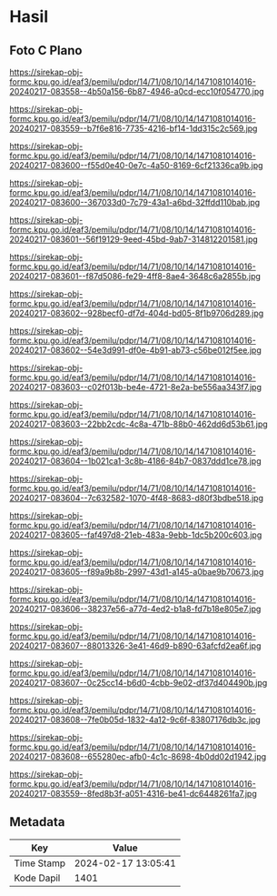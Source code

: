 # Hasil

## Foto C Plano

https://sirekap-obj-formc.kpu.go.id/eaf3/pemilu/pdpr/14/71/08/10/14/1471081014016-20240217-083558--4b50a156-6b87-4946-a0cd-ecc10f054770.jpg

https://sirekap-obj-formc.kpu.go.id/eaf3/pemilu/pdpr/14/71/08/10/14/1471081014016-20240217-083559--b7f6e816-7735-4216-bf14-1dd315c2c569.jpg

https://sirekap-obj-formc.kpu.go.id/eaf3/pemilu/pdpr/14/71/08/10/14/1471081014016-20240217-083600--f55d0e40-0e7c-4a50-8169-6cf21336ca9b.jpg

https://sirekap-obj-formc.kpu.go.id/eaf3/pemilu/pdpr/14/71/08/10/14/1471081014016-20240217-083600--367033d0-7c79-43a1-a6bd-32ffdd110bab.jpg

https://sirekap-obj-formc.kpu.go.id/eaf3/pemilu/pdpr/14/71/08/10/14/1471081014016-20240217-083601--56f19129-9eed-45bd-9ab7-314812201581.jpg

https://sirekap-obj-formc.kpu.go.id/eaf3/pemilu/pdpr/14/71/08/10/14/1471081014016-20240217-083601--f87d5086-fe29-4ff8-8ae4-3648c6a2855b.jpg

https://sirekap-obj-formc.kpu.go.id/eaf3/pemilu/pdpr/14/71/08/10/14/1471081014016-20240217-083602--928becf0-df7d-404d-bd05-8f1b9706d289.jpg

https://sirekap-obj-formc.kpu.go.id/eaf3/pemilu/pdpr/14/71/08/10/14/1471081014016-20240217-083602--54e3d991-df0e-4b91-ab73-c56be012f5ee.jpg

https://sirekap-obj-formc.kpu.go.id/eaf3/pemilu/pdpr/14/71/08/10/14/1471081014016-20240217-083603--c02f013b-be4e-4721-8e2a-be556aa343f7.jpg

https://sirekap-obj-formc.kpu.go.id/eaf3/pemilu/pdpr/14/71/08/10/14/1471081014016-20240217-083603--22bb2cdc-4c8a-471b-88b0-462dd6d53b61.jpg

https://sirekap-obj-formc.kpu.go.id/eaf3/pemilu/pdpr/14/71/08/10/14/1471081014016-20240217-083604--1b021ca1-3c8b-4186-84b7-0837ddd1ce78.jpg

https://sirekap-obj-formc.kpu.go.id/eaf3/pemilu/pdpr/14/71/08/10/14/1471081014016-20240217-083604--7c632582-1070-4f48-8683-d80f3bdbe518.jpg

https://sirekap-obj-formc.kpu.go.id/eaf3/pemilu/pdpr/14/71/08/10/14/1471081014016-20240217-083605--faf497d8-21eb-483a-9ebb-1dc5b200c603.jpg

https://sirekap-obj-formc.kpu.go.id/eaf3/pemilu/pdpr/14/71/08/10/14/1471081014016-20240217-083605--f89a9b8b-2997-43d1-a145-a0bae9b70673.jpg

https://sirekap-obj-formc.kpu.go.id/eaf3/pemilu/pdpr/14/71/08/10/14/1471081014016-20240217-083606--38237e56-a77d-4ed2-b1a8-fd7b18e805e7.jpg

https://sirekap-obj-formc.kpu.go.id/eaf3/pemilu/pdpr/14/71/08/10/14/1471081014016-20240217-083607--88013326-3e41-46d9-b890-63afcfd2ea6f.jpg

https://sirekap-obj-formc.kpu.go.id/eaf3/pemilu/pdpr/14/71/08/10/14/1471081014016-20240217-083607--0c25cc14-b6d0-4cbb-9e02-df37d404490b.jpg

https://sirekap-obj-formc.kpu.go.id/eaf3/pemilu/pdpr/14/71/08/10/14/1471081014016-20240217-083608--7fe0b05d-1832-4a12-9c6f-83807176db3c.jpg

https://sirekap-obj-formc.kpu.go.id/eaf3/pemilu/pdpr/14/71/08/10/14/1471081014016-20240217-083608--655280ec-afb0-4c1c-8698-4b0dd02d1942.jpg

https://sirekap-obj-formc.kpu.go.id/eaf3/pemilu/pdpr/14/71/08/10/14/1471081014016-20240217-083559--8fed8b3f-a051-4316-be41-dc6448261fa7.jpg


## Metadata

| Key        | Value               |
| ---------- | ------------------- |
| Time Stamp | 2024-02-17 13:05:41 |
| Kode Dapil | 1401                |



